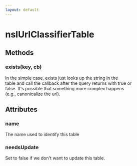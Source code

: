 ```yaml
---
layout: default
---
```


# nsIUrlClassifierTable #

## Methods ##

### exists(key, cb) ###
  
In the simple case, exists just looks up the string in the  
table and call the callback after the query returns with true or  
false.  It's possible that something more complex happens  
(e.g., canonicalize the url).  
  

## Attributes ##

### name ###
  
The name used to identify this table  
  

### needsUpdate ###
  
Set to false if we don't want to update this table.  
  
